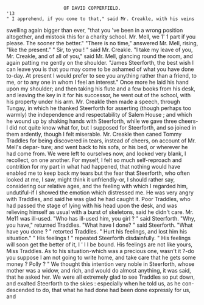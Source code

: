                          OF DAVID COPPERFIELD.                             '13
    " I apprehend, if you come to that," said Mr. Creakle, with his veins
swelling again bigger than ever, "that you 've been in a wrong position
altogether, and mistook this for a charity school. Mr. Mell, we 1' 1 part if
you please. The sooner the better."
    "There is no time," answered Mr. Mell, rising, "like the present."
    " Sir, to you ! " said Mr. Creakle.
    "I take my leave of you, Mr. Creakle, and of all of you," said Mr.
 Mell, glancing round the room, and again patting me gently on the
 shoulder. "James Steerforth, the best wish I can leave you is that you
 may come to be ashamed of what you have done to-day. At present I
 would prefer to see you anything rather than a friend, to me, or to any
 one in whom I feel an interest."
    Once more he laid his hand upon my shoulder; and then taking his
 flute and a few books from his desk, and leaving the key in it for his
 successor, he went out of the school, with his property under his arm.
 Mr. Creakle then made a speech, through Tungay, in which he thanked
 Steerforth for asserting (though perhaps too warmly) the independence
 and respectability of Salem House ; and which he wound up by shaking
 hands with Steerforth, while we gave three cheers-I did not quite know
 what for, but I supposed for Steerforth, and so joined in them ardently,
 though I felt miserable. Mr. Creakle then caned Tommy Traddles for
 being discovered in tears, instead of cheers, on account of Mr. Mell's depar-
 ture; and went back to his sofa, or his bed, or wherever he had come
from.
    We were left to ourselves now, and looked very blank, I recollect, on
one another. For myself, I felt so much self-reproach and contrition
for my part in what had happened, that nothing would have enabled me
to keep back my tears but the fear that Steerforth, who often looked at me,
I saw, might think it unfriendly-or, I should rather say, considering our
relative ages, and the feeling with which I regarded him, undutiful-if I
showed the emotion which distressed me. He was very angry with
Traddles, and said he was glad he had caught it.
    Poor Traddles, who had passed the stage of lying with his head upon
the desk, and was relieving himself as usual with a burst of skeletons, said
he didn't care. Mr. Me11 was ill-used.
    "Who has ill-used him, you girl ? " said Steerforth.
    "Why, you have," returned Traddles.
    "What have I done? " said Steerforth.
    "What have you done ? " retorted Traddles. " Hurt his feelings, and
lost him his situation."
    " His feelings ! " repeated Steerforth disdainfully.    " His feelings will
soon get the better of it, I ' l l be bound. His feelings are not like yours,
Miss Traddles. As to his situation-which was a precious one, wasn't
it ?-do you suppose I am not going to write home, and take care that he
gets some money ? Polly ? "
    We thought this intention very noble in Steerforth, whose mother was
a widow, and rich, and would do almost anything, it was said, that he
asked her. We were all extremely glad to see Traddles so put down, and
exalted Steerforth to the skies : especially when he told us, as he con-
descended to do, that what he had done had been done expressly for us, and

